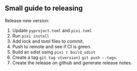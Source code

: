 ## Small guide to releasing

Release new version:

1. Update `pyproject.toml` and `pixi.toml`
2. Run `pixi install`
3. Add lock and toml files to commit. 
4. Push to remote and see if CI is green.
5. Build an sdist using `pixi r build_sdist`
6. Create a tag `git tag v{version}` `git push --tags`.
7. Create the release on github and generate release notes.
